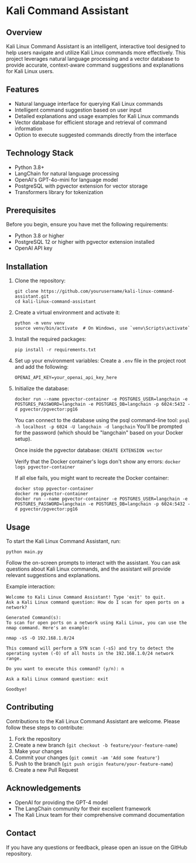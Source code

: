 # Kali Command Assistant

## Overview

Kali Linux Command Assistant is an intelligent, interactive tool designed to help users navigate and utilize Kali Linux commands more effectively. This project leverages natural language processing and a vector database to provide accurate, context-aware command suggestions and explanations for Kali Linux users.

## Features

- Natural language interface for querying Kali Linux commands
- Intelligent command suggestion based on user input
- Detailed explanations and usage examples for Kali Linux commands
- Vector database for efficient storage and retrieval of command information
- Option to execute suggested commands directly from the interface

## Technology Stack

- Python 3.8+
- LangChain for natural language processing
- OpenAI's GPT-4o-mini for language model
- PostgreSQL with pgvector extension for vector storage
- Transformers library for tokenization

## Prerequisites

Before you begin, ensure you have met the following requirements:

- Python 3.8 or higher
- PostgreSQL 12 or higher with pgvector extension installed
- OpenAI API key

## Installation

1. Clone the repository:
   ```
   git clone https://github.com/yourusername/kali-linux-command-assistant.git
   cd kali-linux-command-assistant
   ```

2. Create a virtual environment and activate it:
   ```
   python -m venv venv
   source venv/bin/activate  # On Windows, use `venv\Scripts\activate`
   ```

3. Install the required packages:
   ```
   pip install -r requirements.txt
   ```

4. Set up your environment variables:
   Create a `.env` file in the project root and add the following:
   ```
   OPENAI_API_KEY=your_openai_api_key_here
   ```

5. Initialize the database:
   
   `docker run --name pgvector-container -e POSTGRES_USER=langchain -e POSTGRES_PASSWORD=langchain -e POSTGRES_DB=langchain -p 6024:5432 -d pgvector/pgvector:pg16`

    You can connect to the database using the psql command-line tool:
    `psql -h localhost -p 6024 -U langchain -d langchain`
    You'll be prompted for the password (which should be "langchain" based on your Docker setup).
    
    Once inside the pgvector database:
    `CREATE EXTENSION vector`
    
    Verify that the Docker container's logs don't show any errors:
    `docker logs pgvector-container`
    
    If all else fails, you might want to recreate the Docker container:
    ```shell
    docker stop pgvector-container
    docker rm pgvector-container
    docker run --name pgvector-container -e POSTGRES_USER=langchain -e POSTGRES_PASSWORD=langchain -e POSTGRES_DB=langchain -p 6024:5432 -d pgvector/pgvector:pg16
    ```
    
## Usage

To start the Kali Linux Command Assistant, run:

```
python main.py
```

Follow the on-screen prompts to interact with the assistant. You can ask questions about Kali Linux commands, and the assistant will provide relevant suggestions and explanations.

Example interaction:

```
Welcome to Kali Linux Command Assistant! Type 'exit' to quit.
Ask a Kali Linux command question: How do I scan for open ports on a network?

Generated Command(s):
To scan for open ports on a network using Kali Linux, you can use the nmap command. Here's an example:

nmap -sS -O 192.168.1.0/24

This command will perform a SYN scan (-sS) and try to detect the operating system (-O) of all hosts in the 192.168.1.0/24 network range.

Do you want to execute this command? (y/n): n

Ask a Kali Linux command question: exit

Goodbye!
```



## Contributing

Contributions to the Kali Linux Command Assistant are welcome. Please follow these steps to contribute:

1. Fork the repository
2. Create a new branch (`git checkout -b feature/your-feature-name`)
3. Make your changes
4. Commit your changes (`git commit -am 'Add some feature'`)
5. Push to the branch (`git push origin feature/your-feature-name`)
6. Create a new Pull Request

## Acknowledgements

- OpenAI for providing the GPT-4 model
- The LangChain community for their excellent framework
- The Kali Linux team for their comprehensive command documentation

## Contact

If you have any questions or feedback, please open an issue on the GitHub repository.
